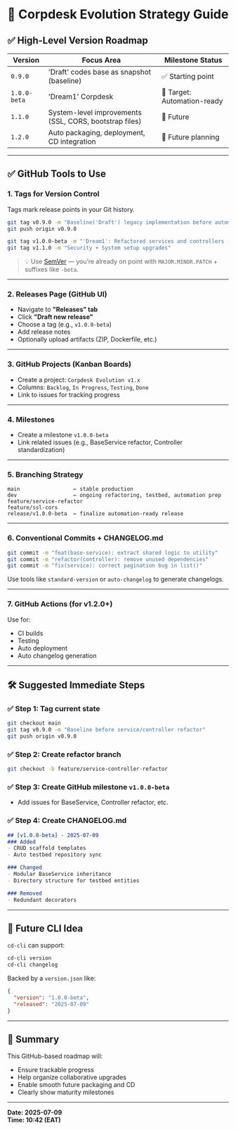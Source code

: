 # 🧭 Corpdesk Evolution Strategy Guide

## ✅ High-Level Version Roadmap

| Version      | Focus Area                                             | Milestone Status            |
|--------------|--------------------------------------------------------|-----------------------------|
| `0.9.0`      | 'Draft' codes base as snapshot (baseline)              | ✅ Starting point           |
| `1.0.0-beta` | 'Dream1' Corpdesk                                      | 🎯 Target: Automation-ready | 
| `1.1.0`      | System-level improvements (SSL, CORS, bootstrap files) | 📅 Future                   |
| `1.2.0`      | Auto packaging, deployment, CD integration             | 🚧 Future planning          |

---

## ✅ GitHub Tools to Use

### 1. Tags for Version Control

Tags mark release points in your Git history.

```bash
git tag v0.9.0 -m "Baseline('Draft') legacy implementation before automation"
git push origin v0.9.0

git tag v1.0.0-beta -m "'Dream1': Refactored services and controllers - automation ready"
git tag v1.1.0 -m "Security + System setup upgrades"
```

> 💡 Use [SemVer](https://semver.org/) — you’re already on point with `MAJOR.MINOR.PATCH` + suffixes like `-beta`.

---

### 2. Releases Page (GitHub UI)

- Navigate to **"Releases" tab**
- Click **"Draft new release"**
- Choose a tag (e.g., `v1.0.0-beta`)
- Add release notes
- Optionally upload artifacts (ZIP, Dockerfile, etc.)

---

### 3. GitHub Projects (Kanban Boards)

- Create a project: `Corpdesk Evolution v1.x`
- Columns: `Backlog`, `In Progress`, `Testing`, `Done`
- Link to issues for tracking progress

---

### 4. Milestones

- Create a milestone `v1.0.0-beta`
- Link related issues (e.g., BaseService refactor, Controller standardization)

---

### 5. Branching Strategy

```text
main                 ← stable production
dev                  ← ongoing refactoring, testbed, automation prep
feature/service-refactor
feature/ssl-cors
release/v1.0.0-beta  ← finalize automation-ready release
```

---

### 6. Conventional Commits + CHANGELOG.md

```bash
git commit -m "feat(base-service): extract shared logic to utility"
git commit -m "refactor(controller): remove unused dependencies"
git commit -m "fix(service): correct pagination bug in list()"
```

Use tools like `standard-version` or `auto-changelog` to generate changelogs.

---

### 7. GitHub Actions (for v1.2.0+)

Use for:
- CI builds
- Testing
- Auto deployment
- Auto changelog generation

---

## 🛠 Suggested Immediate Steps

### ✅ Step 1: Tag current state

```bash
git checkout main
git tag v0.9.0 -m "Baseline before service/controller refactor"
git push origin v0.9.0
```

### ✅ Step 2: Create refactor branch

```bash
git checkout -b feature/service-controller-refactor
```

### ✅ Step 3: Create GitHub milestone `v1.0.0-beta`

- Add issues for BaseService, Controller refactor, etc.

### ✅ Step 4: Create CHANGELOG.md

```markdown
## [v1.0.0-beta] - 2025-07-09
### Added
- CRUD scaffold templates
- Auto testbed repository sync

### Changed
- Modular BaseService inheritance
- Directory structure for testbed entities

### Removed
- Redundant decorators
```

---

## 🔮 Future CLI Idea

`cd-cli` can support:

```bash
cd-cli version
cd-cli changelog
```

Backed by a `version.json` like:

```json
{
  "version": "1.0.0-beta",
  "released": "2025-07-09"
}
```

---

## 🧠 Summary

This GitHub-based roadmap will:
- Ensure trackable progress
- Help organize collaborative upgrades
- Enable smooth future packaging and CD
- Clearly show maturity milestones

---

**Date: 2025-07-09**  
**Time: 10:42 (EAT)**  
